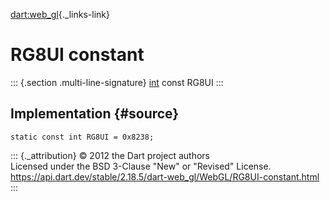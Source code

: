 [dart:web\_gl](../../dart-web_gl/dart-web_gl-library){._links-link}

RG8UI constant
==============

::: {.section .multi-line-signature}
[int](../../dart-core/int-class) const RG8UI
:::

Implementation {#source}
--------------

``` {.language-dart data-language="dart"}
static const int RG8UI = 0x8238;
```

::: {._attribution}
© 2012 the Dart project authors\
Licensed under the BSD 3-Clause \"New\" or \"Revised\" License.\
<https://api.dart.dev/stable/2.18.5/dart-web_gl/WebGL/RG8UI-constant.html>
:::
